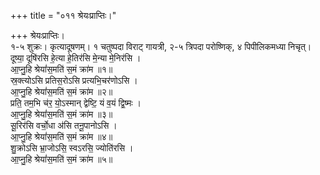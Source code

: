 +++
title = "०११ श्रेयःप्राप्तिः।"

+++
श्रेयःप्राप्तिः।  
१-५ शुक्रः। कृत्यादूषणम्। १ चतुष्पदा विराट् गायत्री, २-५ त्रिपदा परोष्णिक्, ४ पिपीलिकमध्या निचृत्।  
दूष्या॒ दूषि॑रसि हे॒त्या हे॒तिर॑सि मे॒न्या मे॒निर॑सि ।  
आ॒प्नु॒हि श्रेयां॑स॒मति॑ स॒मं क्रा॑म ॥१॥  
स्र॒क्त्योऽसि प्रतिस॒रोऽसि प्रत्यभि॒चर॑णोऽसि ।  
आ॒प्नु॒हि श्रेयां॑स॒मति॑ स॒मं क्रा॑म ॥२॥  
प्रति॒ तम॒भि च॑र॒ यो॒ऽस्मान् द्वेष्टि॒ यं व॒यं द्वि॒ष्मः ।  
आ॒प्नु॒हि श्रेयां॑स॒मति॑ स॒मं क्रा॑म ॥३॥  
सू॒रिर॑सि वर्चो॒धा अ॑सि तनू॒पानोऽसि ।  
आ॒प्नु॒हि श्रेयां॑स॒मति॑ स॒मं क्रा॑म ॥४॥  
शु॒क्रोऽसि भ्रा॒जोऽसि॒ स्वऽरसि॒ ज्योति॑रसि ।  
आ॒प्नु॒हि श्रेयां॑स॒मति॑ स॒मं क्रा॑म ॥५॥
